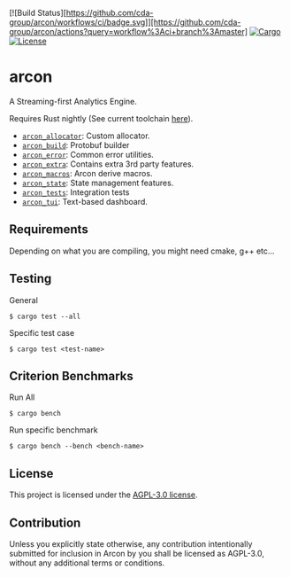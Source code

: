 [![Build Status][https://github.com/cda-group/arcon/workflows/ci/badge.svg]][https://github.com/cda-group/arcon/actions?query=workflow%3Aci+branch%3Amaster]
[![Cargo](https://img.shields.io/badge/crates.io-v0.1.3-orange)](https://crates.io/crates/arcon)
[![License](https://img.shields.io/badge/License-AGPL--3.0--only-blue)](https://github.com/cda-group/arcon)

# arcon

A Streaming-first Analytics Engine.

Requires Rust nightly (See current toolchain [here](rust-toolchain)).

* [`arcon_allocator`]: Custom allocator.
* [`arcon_build`]: Protobuf builder
* [`arcon_error`]: Common error utilities.
* [`arcon_extra`]: Contains extra 3rd party features.
* [`arcon_macros`]: Arcon derive macros.
* [`arcon_state`]: State management features.
* [`arcon_tests`]: Integration tests
* [`arcon_tui`]: Text-based dashboard.

[`arcon_allocator`]: arcon_allocator
[`arcon_build`]: arcon_build
[`arcon_error`]: arcon_error
[`arcon_extra`]: arcon_extra
[`arcon_macros`]: arcon_macros
[`arcon_state`]: arcon_state
[`arcon_tests`]: arcon_tests
[`arcon_tui`]: arcon_tui

## Requirements

Depending on what you are compiling, you might need cmake, g++ etc...

## Testing

General
```
$ cargo test --all
```

Specific test case
```
$ cargo test <test-name>
```

## Criterion Benchmarks

Run All
```
$ cargo bench
```

Run specific benchmark
```
$ cargo bench --bench <bench-name>
```

## License

This project is licensed under the [AGPL-3.0 license](LICENSE).

## Contribution

Unless you explicitly state otherwise, any contribution intentionally submitted for inclusion in Arcon by you shall be licensed as AGPL-3.0, without any additional terms or conditions.
